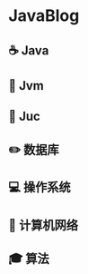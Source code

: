 # JavaBlog

## :coffee: Java

## :hammer: Jvm

## :memo: Juc

## :pencil2: 数据库

## :computer: 操作系统

## :floppy_disk: 计算机网络

## :mortar_board: 算法

